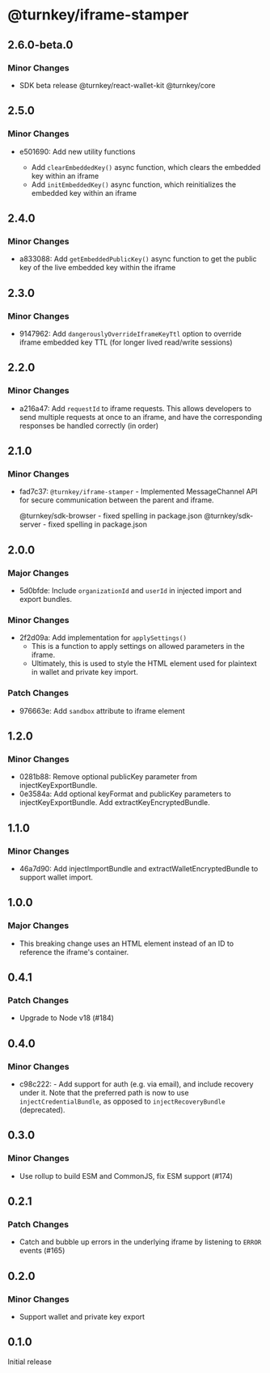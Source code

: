 # @turnkey/iframe-stamper

## 2.6.0-beta.0

### Minor Changes

- SDK beta release @turnkey/react-wallet-kit @turnkey/core

## 2.5.0

### Minor Changes

- e501690: Add new utility functions

  - Add `clearEmbeddedKey()` async function, which clears the embedded key within an iframe
  - Add `initEmbeddedKey()` async function, which reinitializes the embedded key within an iframe

## 2.4.0

### Minor Changes

- a833088: Add `getEmbeddedPublicKey()` async function to get the public key of the live embedded key within the iframe

## 2.3.0

### Minor Changes

- 9147962: Add `dangerouslyOverrideIframeKeyTtl` option to override iframe embedded key TTL (for longer lived read/write sessions)

## 2.2.0

### Minor Changes

- a216a47: Add `requestId` to iframe requests. This allows developers to send multiple requests at once to an iframe, and have the corresponding responses be handled correctly (in order)

## 2.1.0

### Minor Changes

- fad7c37: `@turnkey/iframe-stamper` - Implemented MessageChannel API for secure communication between the parent and iframe.

  @turnkey/sdk-browser - fixed spelling in package.json
  @turnkey/sdk-server - fixed spelling in package.json

## 2.0.0

### Major Changes

- 5d0bfde: Include `organizationId` and `userId` in injected import and export bundles.

### Minor Changes

- 2f2d09a: Add implementation for `applySettings()`
  - This is a function to apply settings on allowed parameters in the iframe.
  - Ultimately, this is used to style the HTML element used for plaintext in wallet and private key import.

### Patch Changes

- 976663e: Add `sandbox` attribute to iframe element

## 1.2.0

### Minor Changes

- 0281b88: Remove optional publicKey parameter from injectKeyExportBundle.
- 0e3584a: Add optional keyFormat and publicKey parameters to injectKeyExportBundle. Add extractKeyEncryptedBundle.

## 1.1.0

### Minor Changes

- 46a7d90: Add injectImportBundle and extractWalletEncryptedBundle to support wallet import.

## 1.0.0

### Major Changes

- This breaking change uses an HTML element instead of an ID to reference the iframe's container.

## 0.4.1

### Patch Changes

- Upgrade to Node v18 (#184)

## 0.4.0

### Minor Changes

- c98c222: - Add support for auth (e.g. via email), and include recovery under it. Note that the preferred path is now to use `injectCredentialBundle`, as opposed to `injectRecoveryBundle` (deprecated).

## 0.3.0

### Minor Changes

- Use rollup to build ESM and CommonJS, fix ESM support (#174)

## 0.2.1

### Patch Changes

- Catch and bubble up errors in the underlying iframe by listening to `ERROR` events (#165)

## 0.2.0

### Minor Changes

- Support wallet and private key export

## 0.1.0

Initial release

